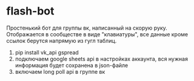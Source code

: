 # flash-bot
Простенький бот для группы вк, написанный на скорую руку. Отображается в сообществе в виде "клавиатуры", все данные кроме ссылок берутся напрямую из гугл таблиц.
1. pip install vk_api gspread
2. подключаем google sheets api в настройках аккаунта, вся нужная информация будет сохранена в json-файле
3. включаем long poll api в группе вк
